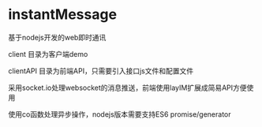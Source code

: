 # instantMessage
  基于nodejs开发的web即时通讯
  
  client 目录为客户端demo
  
  clientAPI 目录为前端API，只需要引入接口js文件和配置文件
  
  采用socket.io处理websocket的消息推送，前端使用layIM扩展成简易API方便使用
  
  使用co函数处理异步操作，nodejs版本需要支持ES6 promise/generator
